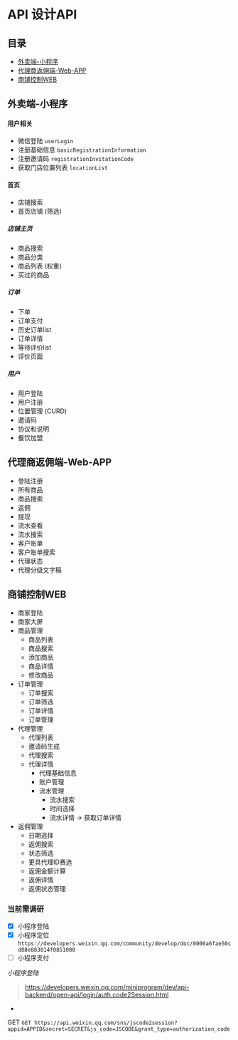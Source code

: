 # API 设计API

## 目录

- [外卖端-小程序](#外卖端-小程序)
- [代理商返佣端-Web-APP](#代理商返佣端-Web-APP)
- [商铺控制WEB](#商铺控制WEB)

## 外卖端-小程序

#### 用户相关

- 微信登陆     `userLogin`
- 注册基础信息  `basicRegistrationInformation`
- 注册邀请码   `registrationInvitationCode`
- 获取门店位置列表      `locationList`

#### 首页

- 店铺搜索
- 首页店铺  (筛选)

##### 店铺主页

- 商品搜索
- 商品分类
- 商品列表  (权重)
- 买过的商品

##### 订单

- 下单
- 订单支付
- 历史订单list
- 订单详情
- 等待评价list
- 评价页面

##### 用户

- 用户登陆
- 用户注册
- 位置管理 (CURD)
- 邀请码
- 协议和说明
- 餐饮加盟

## 代理商返佣端-Web-APP

- 登陆注册
- 所有商品
- 商品搜索
- 返佣
- 提现
- 流水查看
- 流水搜索
- 客户账单
- 客户账单搜索
- 代理状态
- 代理分级文字稿

## 商铺控制WEB

- 商家登陆
- 商家大屏
- 商品管理
    - 商品列表
    - 商品搜索
    - 添加商品
    - 商品详情
    - 修改商品
- 订单管理
    - 订单搜索
    - 订单筛选
    - 订单详情
    - 订单管理
- 代理管理
    - 代理列表
    - 邀请码生成
    - 代理搜索
    - 代理详情
        - 代理基础信息
        - 账户管理
        - 流水管理
            - 流水搜索
            - 时间选择
            - 流水详情 -> 获取订单详情
- 返佣管理
    - 日期选择
    - 返佣搜索
    - 状态筛选
    - 更具代理ID赛选
    - 返佣金额计算
    - 返佣详情
    - 返佣状态管理

### 当前需调研

- [x] 小程序登陆
- [x] 小程序定位 `https://developers.weixin.qq.com/community/develop/doc/0000a6fae50cd88e883814f0851000`
- [ ] 小程序支付

*小程序登陆*
> https://developers.weixin.qq.com/miniprogram/dev/api-backend/open-api/login/auth.code2Session.html

-
GET `GET https://api.weixin.qq.com/sns/jscode2session?appid=APPID&secret=SECRET&js_code=JSCODE&grant_type=authorization_code`
